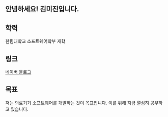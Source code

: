 ## 안녕하세요! 김미진입니다.

## 학력
한림대학교 소프트웨어학부 재학

## 링크
[네이버 블로그](https://blog.naver.com/kgmi2010)

## 목표
저는 의료기기 소프트웨어를 개발하는 것이 목표입니다. 이를 위해 지금 열심히 공부하고 있습니다.
